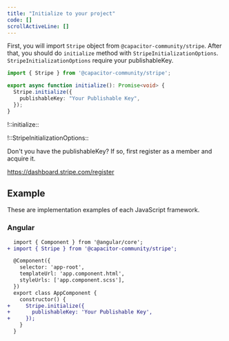```yaml
---
title: "Initialize to your project"
code: []
scrollActiveLine: []
---
```


First, you will import `Stripe` object from `@capacitor-community/stripe`. After that, you should do `initialize` method with `StripeInitializationOptions`. `StripeInitializationOptions` require your publishableKey.

```ts
import { Stripe } from '@capacitor-community/stripe';

export async function initialize(): Promise<void> {
  Stripe.initialize({
    publishableKey: "Your Publishable Key",
  });
}
```

!::initialize::

!::StripeInitializationOptions::

Don't you have the publishableKey? If so, first register as a member and acquire it.

https://dashboard.stripe.com/register


## Example

These are implementation examples of each JavaScript framework.

### Angular

```diff ts: app.component.ts
  import { Component } from '@angular/core';
+ import { Stripe } from '@capacitor-community/stripe';

  @Component({
    selector: 'app-root',
    templateUrl: 'app.component.html',
    styleUrls: ['app.component.scss'],
  })
  export class AppComponent {
    constructor() {
+     Stripe.initialize({
+       publishableKey: 'Your Publishable Key',
+     });
    }
  }
```